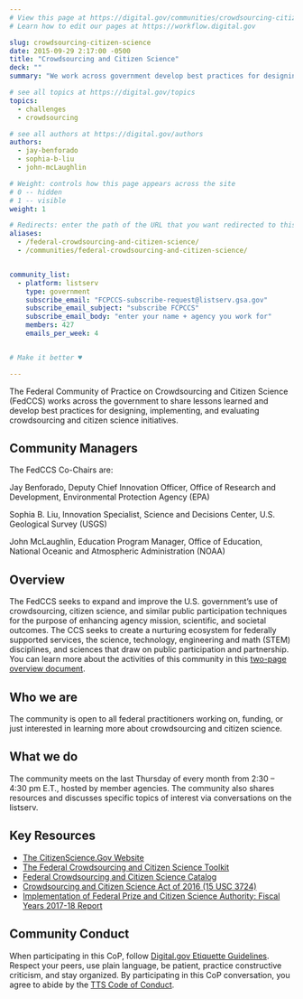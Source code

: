 ```yaml
---
# View this page at https://digital.gov/communities/crowdsourcing-citizen-science
# Learn how to edit our pages at https://workflow.digital.gov

slug: crowdsourcing-citizen-science
date: 2015-09-29 2:17:00 -0500
title: "Crowdsourcing and Citizen Science"
deck: ""
summary: "We work across government develop best practices for designing, implementing, and evaluating crowdsourcing and citizen science initiatives."

# see all topics at https://digital.gov/topics
topics:
  - challenges
  - crowdsourcing

# see all authors at https://digital.gov/authors
authors:
  - jay-benforado
  - sophia-b-liu
  - john-mcLaughlin

# Weight: controls how this page appears across the site
# 0 -- hidden
# 1 -- visible
weight: 1

# Redirects: enter the path of the URL that you want redirected to this page
aliases:
  - /federal-crowdsourcing-and-citizen-science/
  - /communities/federal-crowdsourcing-and-citizen-science/


community_list:
  - platform: listserv
    type: government
    subscribe_email: "FCPCCS-subscribe-request@listserv.gsa.gov"
    subscribe_email_subject: "subscribe FCPCCS"
    subscribe_email_body: "enter your name + agency you work for"
    members: 427
    emails_per_week: 4


# Make it better ♥

---
```


The Federal Community of Practice on Crowdsourcing and Citizen Science (FedCCS) works across the government to share lessons learned and develop best practices for designing, implementing, and evaluating crowdsourcing and citizen science initiatives.

## Community Managers

The FedCCS Co-Chairs are:

Jay Benforado, Deputy Chief Innovation Officer, Office of Research and Development, Environmental Protection Agency (EPA)

Sophia B. Liu, Innovation Specialist, Science and Decisions Center, U.S. Geological Survey  (USGS)

John McLaughlin, Education Program Manager, Office of Education, National Oceanic and Atmospheric Administration (NOAA)

## Overview

The FedCCS seeks to expand and improve the U.S. government’s use of crowdsourcing, citizen science, and similar public participation techniques for the purpose of enhancing agency mission, scientific, and societal outcomes. The CCS seeks to create a nurturing ecosystem for federally supported services, the science, technology, engineering and math (STEM) disciplines, and sciences that draw on public participation and partnership. You can learn more about the activities of this community in this [two-page overview document](https://digital.gov/pdf/FedCCS.pdf).

## Who we are

The community is open to all federal practitioners working on, funding, or just interested in learning more about crowdsourcing and citizen science.

## What we do

The community meets on the last Thursday of every month from 2:30 – 4:30 pm E.T., hosted by member agencies. The community also shares resources and discusses specific topics of interest via conversations on the listserv.

## Key Resources

* [The CitizenScience.Gov Website](https://www.citizenscience.gov/)
* [The Federal Crowdsourcing and Citizen Science Toolkit](https://www.citizenscience.gov/toolkit/)
* [Federal Crowdsourcing and Citizen Science Catalog](https://www.citizenscience.gov/catalog/)
* [Crowdsourcing and Citizen Science Act of 2016 (15 USC 3724)](http://uscode.house.gov/view.xhtml?req=granuleid:USC-prelim-title15-section3724&num=0&edition=prelim)
* [Implementation of Federal Prize and Citizen Science Authority: Fiscal Years 2017-18 Report](https://www.whitehouse.gov/wp-content/uploads/2019/06/Federal-Prize-and-Citizen-Science-Implementation-FY17-18-Report-June-2019.pdf)

## Community Conduct
When participating in this CoP, follow [Digital.gov Etiquette Guidelines](https://digital.gov/communities/manage-your-subscription/). Respect your peers, use plain language, be patient, practice constructive criticism, and stay organized. By participating in this CoP conversation, you agree to abide by the [TTS Code of Conduct](https://handbook.tts.gsa.gov/code-of-conduct/).